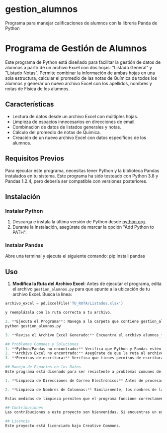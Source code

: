 # gestion_alumnos
Programa para manejar calificaciones de alumnos con la librería Panda de Python
# Programa de Gestión de Alumnos

Este programa de Python está diseñado para facilitar la gestión de datos de alumnos a partir de un archivo Excel con dos hojas: "Listado General" y "Listado Notas". Permite combinar la información de ambas hojas en una sola estructura, calcular el promedio de las notas de Química de todos los alumnos y generar un nuevo archivo Excel con los apellidos, nombres y notas de Física de los alumnos.

## Características

- Lectura de datos desde un archivo Excel con múltiples hojas.
- Limpieza de espacios innecesarios en direcciones de email.
- Combinación de datos de listados generales y notas.
- Cálculo del promedio de notas de Química.
- Creación de un nuevo archivo Excel con datos específicos de los alumnos.

## Requisitos Previos

Para ejecutar este programa, necesitas tener Python y la biblioteca Pandas instalados en tu sistema. Este programa ha sido testeado con Python 3.8 y Pandas 1.2.4, pero debería ser compatible con versiones posteriores.

## Instalación

### Instalar Python

1. Descarga e instala la última versión de Python desde [python.org](https://www.python.org/downloads/).
2. Durante la instalación, asegúrate de marcar la opción "Add Python to PATH".

### Instalar Pandas

Abre una terminal y ejecuta el siguiente comando:
pip install pandas


## Uso

1. **Modifica la Ruta del Archivo Excel**: Antes de ejecutar el programa, edita el archivo `gestion_alumnos.py` para que apunte a la ubicación de tu archivo Excel. Busca la línea:

```python
archivo_excel = pd.ExcelFile('TU_RUTA/Listados.xlsx')

y reemplázala con la ruta correcta a tu archivo.

2. **Ejecuta el Programa**: Navega a la carpeta que contiene gestion_alumnos.py en una terminal y ejecuta:
python gestion_alumnos.py

3. **Revisa el Archivo Excel Generado:** Encuentra el archivo alumnos_fisica.xlsx en el mismo directorio del script. Este archivo contiene los datos procesados.

## Problemas Comunes y Soluciones
1. **Python/Pandas no encontrado:** Verifica que Python y Pandas estén correctamente instalados y accesibles desde la terminal.
2. **Archivo Excel no encontrado:** Asegúrate de que la ruta al archivo Excel en el script sea correcta.
3. **Permisos de escritura:** Verifica que tienes permisos de escritura en el directorio donde se ejecuta el script.

## Manejo de Espacios en los Datos
Este programa está diseñado para ser resistente a problemas comunes de formato en los datos de entrada, como los espacios innecesarios al principio o al final de los correos electrónicos y los nombres de las columnas en el archivo Excel. Utiliza la función .strip() de Python para limpiar estos campos automáticamente, asegurando así:

1. **Limpieza de Direcciones de Correo Electrónico:** Antes de procesar los datos, todas las direcciones de correo electrónico en las hojas "Listado General" y "Listado Notas" son limpiadas de espacios al principio y al final. Esto garantiza que las coincidencias entre las dos hojas se realicen correctamente, incluso si los datos originales contienen espacios accidentales.

2. **Limpieza de Nombres de Columnas:** Similarmente, los nombres de las columnas de ambos DataFrames son limpiados de espacios extra al principio y al final. Esto evita errores comunes al acceder a los datos por nombre de columna.

Estas medidas de limpieza permiten que el programa funcione correctamente incluso cuando los datos de entrada no están perfectamente formateados, proporcionando así una mayor flexibilidad y robustez.

## Contribuciones
Las contribuciones a este proyecto son bienvenidas. Si encuentras un error o tienes una sugerencia, por favor, abre un issue o un pull request.

## Licencia
Este proyecto está licenciado bajo Creative Commons. 
